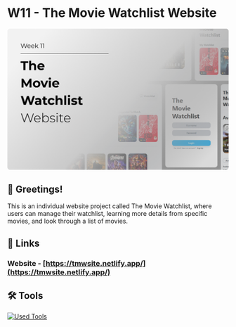 # W11 - The Movie Watchlist Website

![banner](./md/markdown-banner.png)

## 👋 Greetings!

This is an individual website project called The Movie Watchlist, where users can manage their watchlist, learning more details from specific movies, and look through a list of movies.

## 🔗 Links

### Website - [https://tmwsite.netlify.app/](https://tmwsite.netlify.app/)

## 🛠️ Tools
[![Used Tools](https://skillicons.dev/icons?i=html,css,js,tailwind,git,github,netlify,stackoverflow)](https://skillicons.dev)



